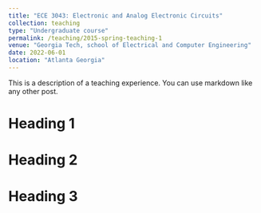 ```yaml
---
title: "ECE 3043: Electronic and Analog Electronic Circuits"
collection: teaching
type: "Undergraduate course"
permalink: /teaching/2015-spring-teaching-1
venue: "Georgia Tech, school of Electrical and Computer Engineering"
date: 2022-06-01
location: "Atlanta Georgia"
---
```


This is a description of a teaching experience. You can use markdown like any other post.

Heading 1
======

Heading 2
======

Heading 3
======
